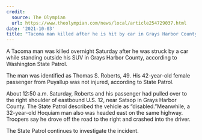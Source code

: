 ```yaml
---
credit:
  source: The Olympian
  url: https://www.theolympian.com/news/local/article254729037.html
date: '2021-10-03'
title: "Tacoma man killed after he is hit by car in Grays Harbor County early Saturday"
---
```

A Tacoma man was killed overnight Saturday after he was struck by a car while standing outside his SUV in Grays Harbor County, according to Washington State Patrol.

The man was identified as Thomas S. Roberts, 49. His 42-year-old female passenger from Puyallup was not injured, according to State Patrol.

About 12:50 a.m. Saturday, Roberts and his passenger had pulled over to the right shoulder of eastbound U.S. 12, near Satsop in Grays Harbor County. The State Patrol described the vehicle as “disabled.”Meanwhile, a 32-year-old Hoquiam man also was headed east on the same highway. Troopers say he drove off the road to the right and crashed into the driver.

The State Patrol continues to investigate the incident.
